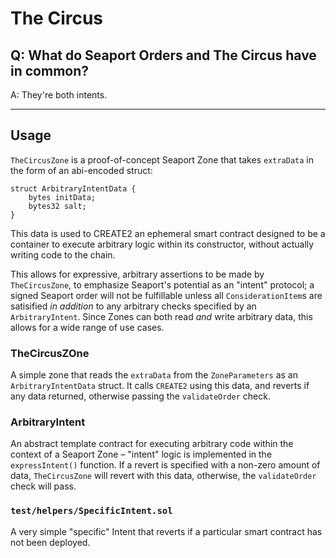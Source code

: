 # The Circus

## Q: What do Seaport Orders and The Circus have in common?
A: They're both intents.

----

## Usage

`TheCircusZone` is a proof-of-concept Seaport Zone that takes `extraData` in the form of an abi-encoded struct:

```solidity
struct ArbitraryIntentData {
    bytes initData;
    bytes32 salt;
}
```

This data is used to CREATE2 an ephemeral smart contract designed to be a container to execute arbitrary logic within its constructor, without actually writing code to the chain.

This allows for expressive, arbitrary assertions to be made by `TheCircusZone`, to emphasize Seaport's potential as an "intent" protocol; a signed Seaport order will not be fulfillable unless all `ConsiderationItem`s are satisified _in addition_ to any arbitrary checks specified by an `ArbitraryIntent`. Since Zones can both read _and_ write arbitrary data, this allows for a wide range of use cases.

### TheCircusZOne

A simple zone that reads the `extraData` from the `ZoneParameters` as an `ArbitraryIntentData` struct. It calls `CREATE2` using this data, and reverts if any data returned, otherwise passing the `validateOrder` check.

### ArbitraryIntent

An abstract template contract for executing arbitrary code within the context of a Seaport Zone – "intent" logic is implemented in the `expressIntent()` function. If a revert is specified with a non-zero amount of data, `TheCircusZone` will revert with this data, otherwise, the `validateOrder` check will pass.

### `test/helpers/SpecificIntent.sol`

A very simple "specific" Intent that reverts if a particular smart contract has not been deployed.